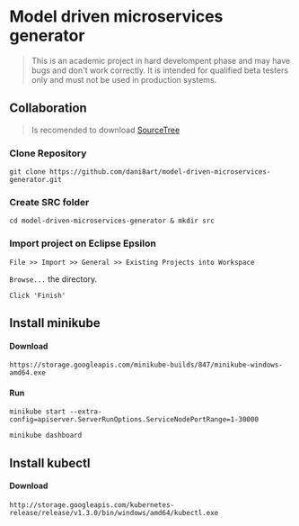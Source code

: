 # Model driven microservices generator

> This is an academic project in hard develompent phase and may have bugs and don't work correctly.
> It is intended for qualified beta testers only and must not be used in production systems.

## Collaboration

> Is recomended to download [SourceTree](https://www.sourcetreeapp.com/)

### Clone Repository
`git clone https://github.com/dani8art/model-driven-microservices-generator.git`

### Create SRC folder
`cd model-driven-microservices-generator & mkdir src`

### Import project on Eclipse Epsilon
`File >> Import >> General >> Existing Projects into Workspace`

`Browse...` the directory.

`Click 'Finish'`


## Install minikube

#### Download

<!--`https://github.com/kubernetes/minikube/releases`

or-->

`https://storage.googleapis.com/minikube-builds/847/minikube-windows-amd64.exe`

#### Run

`minikube start --extra-config=apiserver.ServerRunOptions.ServiceNodePortRange=1-30000`

`minikube dashboard`


## Install kubectl

#### Download

`http://storage.googleapis.com/kubernetes-release/release/v1.3.0/bin/windows/amd64/kubectl.exe`
